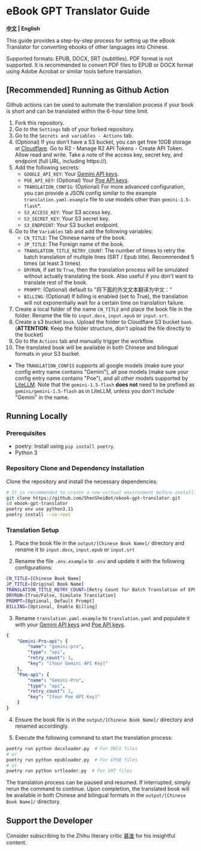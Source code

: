 # eBook GPT Translator Guide

**[中文](./README_CN.md) | English**

This guide provides a step-by-step process for setting up the eBook Translator for converting ebooks of other languages into Chinese.

Supported formats: EPUB, DOCX, SRT (subtitles).
PDF format is not supported. It is recommended to convert PDF files to EPUB or DOCX format using Adobe Acrobat or similar tools before translation.

## [Recommended] Running as Github Action

Github actions can be used to automate the translation process if your book is short and can be translated within the 6-hour time limit.

1. Fork this repository.
2. Go to the `Settings` tab of your forked repository.
3. Go to the `Secrets and variables - Actions` tab.
4. (Optional) If you don't have a S3 bucket, you can get free 10GB storage at [Cloudflare](https://developers.cloudflare.com/r2/). Go to R2 - Manage R2 API Tokens - Create API Token. Allow read and write. Take a note of the access key, secret key, and endpoint (full URL, including https://).
5. Add the following secrets:
   - `GOOGLE_API_KEY`: Your [Gemini API keys](https://aistudio.google.com/app/u/0/apikey?pli=1).
   - `POE_API_KEY`: (Optional) Your [Poe API keys](https://poe.com/api_key).
   - `TRANSLATION_CONFIG`: (Optional) For more advanced configuration, you can provide a JSON config similar to the example `translation.yaml.example` file to use models other than `gemini-1.5-flash`*.
   - `S3_ACCESS_KEY`: Your S3 access key. 
   - `S3_SECRET_KEY`: Your S3 secret key.
   - `S3_ENDPOINT`: Your S3 bucket endpoint.
6. Go to the `Variables` tab and add the following variables:
   - `CN_TITLE`: The Chinese name of the book.
   - `JP_TITLE`: The Foreign name of the book.
   - `TRANSLATION_TITLE_RETRY_COUNT`: The number of times to retry the batch translation of multiple lines (SRT / Epub title). Recommended 5 times (at least 3 times). 
   - `DRYRUN`, if set to `True`, then the translation process will be simulated without actually translating the book. Also useful if you don't want to translate rest of the book.
   - `PROMPT`: (Optional) default to "将下面的外文文本翻译为中文："
   - `BILLING`: (Optional) If billing is enabled (set to True), the translation will not exponentially wait for a certain time on translation failure.
7. Create a local folder of the name `CN_TITLE` and place the book file in the folder. Rename the file to `input.docx`, `input.epub` or `input.srt`.
8. Create a s3 bucket `book`. Upload the folder to Cloudflare S3 bucket `book`. (**ATTENTION**: Keep the folder structure, don't upload the file directly to the bucket)
9. Go to the `Actions` tab and manually trigger the workflow.
10. The translated book will be available in both Chinese and bilingual formats in your S3 bucket.

* The `TRANSLATION_CONFIG` supports all google models (make sure your config entry name contains "Gemini"), all poe models (make sure your config entry name contains "Poe"), and all other models supported by [LiteLLM](https://docs.litellm.ai/docs/providers). Note that the `gemini-1.5-flash` **does not** need to be prefixed as `gemini/gemini-1.5-flash` as in LiteLLM, unless you don't include "Gemini" in the name.


## Running Locally

### Prerequisites
- poetry: Install using `pip install poetry`.
- Python 3

### Repository Clone and Dependency Installation

Clone the repository and install the necessary dependencies:

```bash
# It is recommended to create a new virtual environment before installing the dependencies.
git clone https://github.com/ShenSheiBot/ebook-gpt-translator.git
cd ebook-gpt-translator
poetry env use python3.11
poetry install --no-root
```

### Translation Setup

1. Place the book file in the `output/[Chinese Book Name]/` directory and rename it to `input.docx`, `input.epub` or `input.srt`

2. Rename the file `.env.example` to `.env` and update it with the following configurations:

```bash
CN_TITLE=[Chinese Book Name]
JP_TITLE=[Original Book Name]
TRANSLATION_TITLE_RETRY_COUNT=[Retry Count for Batch Translation of EPUB Titles or SRT Lines]
DRYRUN=[True/False, Simulate Translation]
PROMPT=[Optional, Default Prompt]
BILLING=[Optional, Enable Billing]
```

3. Rename `translation.yaml.example` to `translation.yaml` and populate it with your [Gemini API keys](https://aistudio.google.com/app/u/0/apikey?pli=1) and [Poe API keys](https://poe.com/api_key).

```yaml
{
    "Gemini-Pro-api": {
        "name": "gemini-pro",
        "type": "api",
        "retry_count": 3,
        "key": "[Your Gemini API Key]"
    },
    "Poe-api": {
        "name": "Gemini-Pro",
        "type": "api",
        "retry_count": 1,
        "key": "[Your Poe API Key]"
    }
}
```

4. Ensure the book file is in the `output/[Chinese Book Name]/` directory and renamed accordingly.

5. Execute the following command to start the translation process:


```bash
poetry run python docxloader.py  # For DOCX files
# or
poetry run python epubloader.py  # For EPUB files
# or
poetry run python srtloader.py  # For SRT files
```

The translation process can be paused and resumed. If interrupted, simply rerun the command to continue. Upon completion, the translated book will be available in both Chinese and bilingual formats in the `output/[Chinese Book Name]/` directory.

## Support the Developer

Consider subscribing to the Zhihu literary critic [甚谁](https://www.zhihu.com/people/sakuraayane_justice) for his insightful content.
